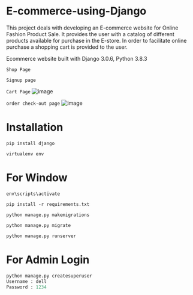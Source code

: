 # E-commerce-using-Django
This project deals with developing an E-commerce website for Online Fashion Product Sale. It provides the user with a catalog of different products available for purchase in the E-store. In order to facilitate online purchase a shopping cart is provided to the user.


Ecommerce website built with Django 3.0.6, Python 3.8.3


`Shop Page`


`Signup page`


`Cart Page`
![image]()



`order check-out page`
![image]()


# Installation

`pip install django`

`virtualenv env`

# For Window

`env\scripts\activate`

`pip install -r requirements.txt`

`python manage.py makemigrations`

`python manage.py migrate`

`python manage.py runserver`

# For Admin Login

```python
python manage.py createsuperuser
Username : dell
Password : 1234
```


